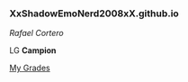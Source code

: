 ### XxShadowEmoNerd2008xX.github.io
*Rafael Cortero*

LG **Campion**

[My Grades](https://www.google.com/search?q=emo+kid&tbm=isch&ved=2ahUKEwiNz9vnrcP8AhUBTPUHHcH7DCoQ2-cCegQIABAA&oq=emo+kid&gs_lcp=CgNpbWcQAzILCAAQgAQQsQMQgwEyBQgAEIAEMgUIABCABDIFCAAQgAQyBQgAEIAEMgUIABCABDIFCAAQgAQyBQgAEIAEMgUIABCABDIFCAAQgAQ6BAgAEEM6CAgAEIAEELEDOggIABCxAxCDAToHCAAQsQMQQ1C1BViOFGCdFWgAcAB4AoABb4gBowiSAQM5LjKYAQCgAQGqAQtnd3Mtd2l6LWltZ7ABAMABAQ&sclient=img&ei=6a7AY822MIGY1e8Pwfez0AI&bih=657&biw=1366&rlz=1C1CHBF_enPH1025PH1025#imgrc=wTbWAr7IKI-AcM)
